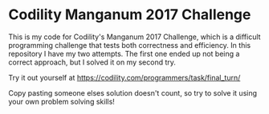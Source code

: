 # Codility Manganum 2017 Challenge

This is my code for Codility's Manganum 2017 Challenge, which is a difficult programming challenge that tests both correctness and efficiency. In this repository I have my two attempts. The first one ended up not being a correct approach, but I solved it on my second try.

Try it out yourself at https://codility.com/programmers/task/final_turn/

Copy pasting someone elses solution doesn't count, so try to solve it using your own problem solving skills!
